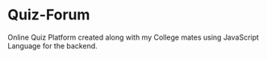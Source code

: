 # Quiz-Forum

Online Quiz Platform created along with my College mates using JavaScript Language for the backend.
